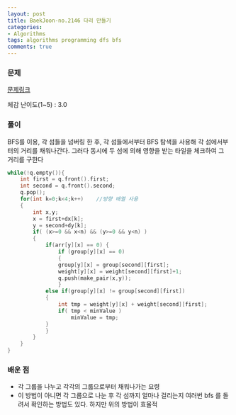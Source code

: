 ```yaml
---
layout: post
title: BaekJoon-no.2146 다리 만들기
categories:
- Algorithms
tags: algorithms programming dfs bfs
comments: true
---
```


### 문제

[문제링크](https://www.acmicpc.net/problem/2146)

체감 난이도(1~5) : 3.0

### 풀이

BFS를 이용, 각 섬들을 넘버링 한 후, 각 섬들에서부터 BFS 탐색을 사용해 각 섬에서부터의 거리를 채워나간다. 그러다 동시에 두 섬에 의해 영향을 받는 타일을 체크하여 그 거리를 구한다

```c
while(!q.empty()){
	int first = q.front().first;
	int second = q.front().second;
	q.pop();
	for(int k=0;k<4;k++)    //방향 배열 사용
	{
		int x,y;
		x = first+dx[k];
		y = second+dy[k];
		if( (x>=0 && x<n) && (y>=0 && y<n) )
		{
			if(arr[y][x] == 0) {
				if (group[y][x] == 0)
				{
				group[y][x] = group[second][first];
				weight[y][x] = weight[second][first]+1;
				q.push(make_pair(x,y));
				}
			else if(group[y][x] != group[second][first])
			{
				int tmp = weight[y][x] + weight[second][first];
				if( tmp < minValue )
					minValue = tmp;
			}
			}
		}
	}
}   
```

### 배운 점

- 각 그룹을 나누고 각각의 그룹으로부터 채워나가는 요령
- 이 방법이 아니면 각 그룹으로 나눈 후 각 섬까지 얼마나 걸리는지 여러번 bfs  를 돌려서 확인하는 방법도 있다. 하지만 위의 방법이 효율적
